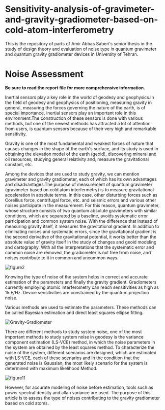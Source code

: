 # Sensitivity-analysis-of-gravimeter-and-gravity-gradiometer-based-on-cold-atom-interferometry
This is the repository of parts of Amir Abbas Saberi's senior thesis in the study of design theory and evaluation of noise type in quantum gravimeter and quantum gravity gradiometer devices in University of Tehran.

# Noise Assessment 
**Be sure to read the report file for more comprehensive information.**

Inertial sensors play a key role in the world of geodesy and geophysics.In the field of geodesy and geophysics of positioning, measuring gravity in general, measuring the forces governing the nature of the earth, is of special importance. Inertial sensors play an important role in this environment.The construction of these sensors is done with various methods, but one of the newest methods has attracted a lot of attention from users, is quantum sensors because of their very high and remarkable sensitivity.

Gravity is one of the most fundamental and weakest forces of nature that causes changes in the shape of the earth's surface, and its study is used in obtaining the elevation model of the earth (geoid), discovering mineral and oil resources, studying general relativity and, measure the gravitational constant, etc.

Among the devices that are used to study gravity, we can mention gravimeter and gravity gradiometer, each of which has its own advantages and disadvantages.The purpose of measurement of quantum gravimeter (gravimeter based on cold atom interfermetry) is to measure gravitational acceleration in absolute terms. In this case, other disturbing forces such as Corellius force, centrifugal force, etc. and seismic errors and various other noises participate in the measurement. For this reason, quantum gravimeter, whose structure consists of two quantum absolute gravimeters with similar conditions, which are separated by a baseline, avoids systematic error participation and common system noise. With the difference that instead of measuring gravity itself, it measures the gravitational gradient. In addition to eliminating noises and systematic errors, since the gravitational gradient is the second derivative of the gravitational potential, it works better than the absolute value of gravity itself in the study of changes and geoid modeling and cartography. With all the interpretations that the systematic error and common noise are removed, the gradiometer is not free from noise, and noises contribute to it in common and uncommon ways.

![figure2](https://github.com/AmirAbbasSaberi/Sensitivity-analysis-of-gravimeter-and-gravity-gradiometer-based-on-cold-atom-interferometry/assets/132078806/546e8b47-80b8-4d04-a903-59bfcbeb16fc)


Knowing the type of noise of the system helps in correct and accurate estimation of the parameters and finally the gravity gradient. Gradiometers currently employing atomic interferometry can reach sensitivities as high as 15 E/Hz. Device sensitivities are constrained by the quantum projection noise.

Various methods are used to estimate the parameters. These methods can be called Bayesian estimation and direct least squares ellipse fitting.

![Gravity-Gradiometer](https://github.com/AmirAbbasSaberi/Sensitivity-analysis-of-gravimeter-and-gravity-gradiometer-based-on-cold-atom-interferometry/assets/132078806/4a5c732d-7e9c-49f0-9b3e-0565ad415183)


There are different methods to study system noise, one of the most important methods to study system noise in geodesy is the variance component estimation (LS-VCE) method, in which the noise parameters in the system are obtained by the least squares method. To characterize the noise of the system, different scenarios are designed, which are estimated with LS-VCE, each of these scenarios and in the condition that the generated noise is Gaussian, the most likely scenario for the system is determined with maximum likelihood Method. 

![figure11](https://github.com/AmirAbbasSaberi/Sensitivity-analysis-of-gravimeter-and-gravity-gradiometer-based-on-cold-atom-interferometry/assets/132078806/7f5a1d4b-41d6-409c-8493-e1705077f180)

However, for accurate modeling of noise before estimation, tools such as power spectral density and allan variance are used. The purpose of this article is to assess the type of noises contributing to the gravity gradiometer based on cold atoms.

